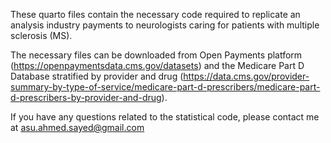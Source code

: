 These quarto files contain the necessary code required to replicate an analysis industry payments to neurologists caring for patients with multiple sclerosis (MS). 

The necessary files can be downloaded from Open Payments platform (https://openpaymentsdata.cms.gov/datasets) and the Medicare Part D Database stratified by provider and drug (https://data.cms.gov/provider-summary-by-type-of-service/medicare-part-d-prescribers/medicare-part-d-prescribers-by-provider-and-drug).

If you have any questions related to the statistical code, please contact me at asu.ahmed.sayed@gmail.com
